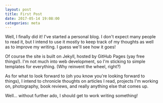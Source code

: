 ```yaml
---
layout: post
title: First Post
date: 2017-05-14 19:08:00
categories: meta
---
```

Well, I finally did it! I've started a personal blog. I don't expect many people to read it, but I intend to use it
mostly to keep track of my thoughts as well as to improve my writing. I guess we'll see how it goes!

Of course the site is built on Jekyll, hosted by GitHub Pages (yay free things!). I'm not much into web development, so
I'm sticking to simple templates for everything. (Why reinvent the wheel, right?)

As for what to look forward to (oh you know you're looking forward to things), I intend to chronicle thoughts on
articles I read, projects I'm working on, photography, book reviews, and really anything else that comes up.

Well... without further ado, I should get to work writing something!
